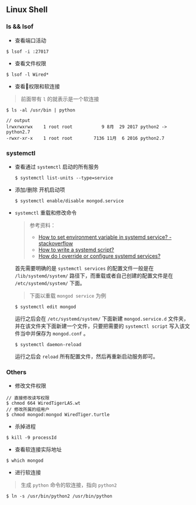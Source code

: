 ## Linux Shell

### ls && lsof 
+ 查看端口活动

```
$ lsof -i :27017
```
+ 查看文件权限

```
$ lsof -l Wired*
```
+ 查看权限和软连接
> 前面带有 `l` 的就表示是一个软连接
```
$ ls -al /usr/bin | python

// output
lrwxrwxrwx    1 root root           9 8月  29 2017 python2 -> python2.7
-rwxr-xr-x    1 root root        7136 11月  6 2016 python2.7
```

### systemctl

+ 查看通过 `systemctl` 启动的所有服务
  ```
  $ systemctl list-units --type=service
  ```
+ 添加/删除 开机启动项
  ```
  $ systemctl enable/disable mongod.service
  ```
+ `systemctl` 重载和修改命令
  > 参考资料：
  > 
  > + [How to set environment variable in systemd service?  - stackoverflow](https://serverfault.com/questions/413397/how-to-set-environment-variable-in-systemd-service)
  > + [How to write a systemd script?](http://fedoraproject.org/wiki/Packaging:Systemd)
  > + [How do I override or configure systemd services?](https://askubuntu.com/questions/659267/how-do-i-override-or-configure-systemd-services)

  首先需要明确的是 `systemctl services` 的配置文件一般是在 `/lib/systemd/system/` 路径下，而重载或者自己创建的配置文件是在 `/etc/systemd/system/` 下面。

  > 下面以重载 `mongod service` 为例
  
  ```
  $ systemctl edit mongod
  ```
  运行之后会在 `/etc/systemd/system/` 下面新建 `mongod.service.d` 文件夹，并在该文件夹下面新建一个文件，只要把需要的 `systemctl script` 写入该文件当中并保存为 `mongod.conf` 。

  ```
  $ systemctl daemon-reload
  ```
  运行之后会 `reload` 所有配置文件，然后再重新启动服务即可。

### Others
+ 修改文件权限
```
// 直接修改读写权限
$ chmod 664 WiredTigerLAS.wt
// 修改所属的组用户
$ chmod mongod:mongod WiredTiger.turtle
```
+ 杀掉进程

```
$ kill -9 processId
```
+ 查看软连接实际地址

```
$ which mongod
```
+ 进行软连接
> 生成 `python` 命令的软连接，指向 `python2`
```
$ ln -s /usr/bin/python2 /usr/bin/python
```